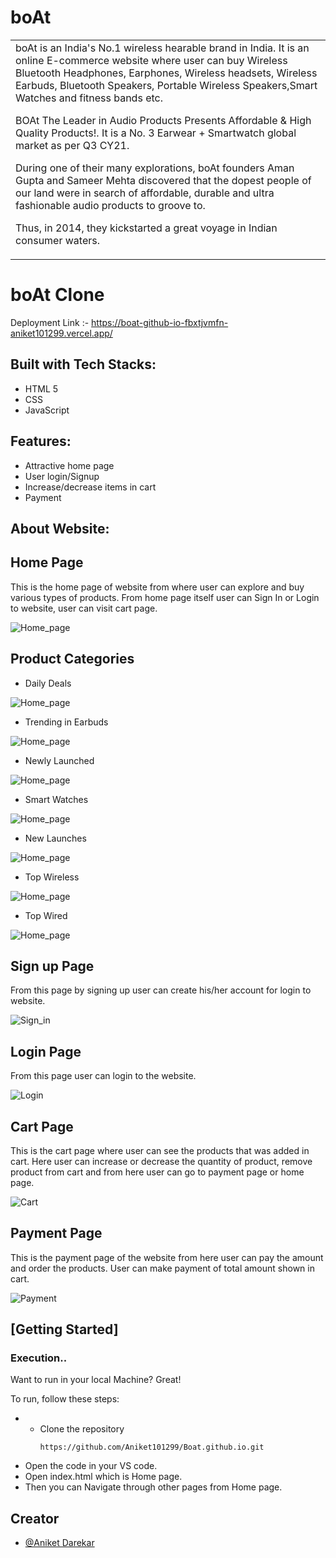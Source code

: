 # boAt

<table>
<tr>
<td>
boAt is an India's No.1 wireless hearable brand in India. It is an online E-commerce website where user can buy Wireless Bluetooth Headphones, Earphones, Wireless headsets, Wireless Earbuds, Bluetooth Speakers, Portable Wireless Speakers,Smart Watches and fitness bands etc.

BOAt The Leader in Audio Products Presents Affordable & High Quality Products!. It is a No. 3 Earwear + Smartwatch global market as per Q3 CY21.

During one of their many explorations, boAt founders Aman Gupta and Sameer Mehta discovered that the dopest people of our land were in search of affordable, durable and ultra fashionable audio products to groove to.

Thus, in 2014, they kickstarted a great voyage in Indian consumer waters.

</td>
</tr>
</table>

# boAt Clone

Deployment Link :- https://boat-github-io-fbxtjvmfn-aniket101299.vercel.app/

## Built with Tech Stacks:

- HTML 5
- CSS
- JavaScript

## Features:

- Attractive home page
- User login/Signup
- Increase/decrease items in cart
- Payment

## About Website:

## Home Page

This is the home page of website from where user can explore and buy various types of products. From home page itself user can Sign In or Login to website, user can visit cart page.

![Home_page](https://user-images.githubusercontent.com/91543059/159108856-705d397a-2eb2-4944-998f-417e9f220de6.png)

## Product Categories

* Daily Deals

![Home_page](https://user-images.githubusercontent.com/91543059/159109023-d3138610-cf44-49d8-8e32-e58c0c550801.png)

* Trending in Earbuds

![Home_page](https://user-images.githubusercontent.com/91543059/159109114-633a02a5-fb2c-4be5-a4c9-97da9eaa4131.png)

* Newly Launched

![Home_page](https://user-images.githubusercontent.com/91543059/159109199-9cae1f8b-755c-4f6b-8ed5-a560ff7efdcb.png)

* Smart Watches

![Home_page](https://user-images.githubusercontent.com/91543059/159109217-ece8f2c9-584e-4929-bb9f-501f4584d887.png)

* New Launches

![Home_page](https://user-images.githubusercontent.com/91543059/159109281-626dbd2a-9d6d-41d8-95a2-c4f7b75d556f.png)

* Top Wireless

![Home_page](https://user-images.githubusercontent.com/91543059/159109298-1b5b4f03-7289-4824-834b-812b2df885bd.png)

* Top Wired

![Home_page](https://user-images.githubusercontent.com/91543059/159109314-18578c88-5502-48be-9798-09f884dd28b4.png)

## Sign up Page

From this page by signing up user can create his/her account for login to website.

![Sign_in](https://user-images.githubusercontent.com/91543059/159109462-37aa8668-3aa1-42f0-bd53-ae3c748f73ee.png)

## Login Page

From this page user can login to the website.

![Login](https://user-images.githubusercontent.com/91543059/159109515-26188de8-f5a5-41c9-af61-ae54cba433bd.png)

## Cart Page

This is the cart page where user can see the products that was added in cart. Here user can increase or decrease the quantity of product, remove product from cart and from here user can go to payment page or home page.

![Cart](https://user-images.githubusercontent.com/91543059/159109631-a3c897f1-2f1a-4b40-8bc6-589b0d58ea1e.png)

## Payment Page

This is the payment page of the website from here user can pay the amount and order the products. User can make payment of total amount shown in cart.

![Payment](https://user-images.githubusercontent.com/91543059/159109905-6738dce1-01d3-4c22-bc0a-d581fef41b26.png)

## [Getting Started]

### Execution..

Want to run in your local Machine? Great!

To run, follow these steps:

- * Clone the repository
    ``` 
    https://github.com/Aniket101299/Boat.github.io.git
  
- Open the code in your VS code.
- Open index.html which is Home page.
- Then you can Navigate through other pages from Home page.

## Creator

- [@Aniket Darekar]()
